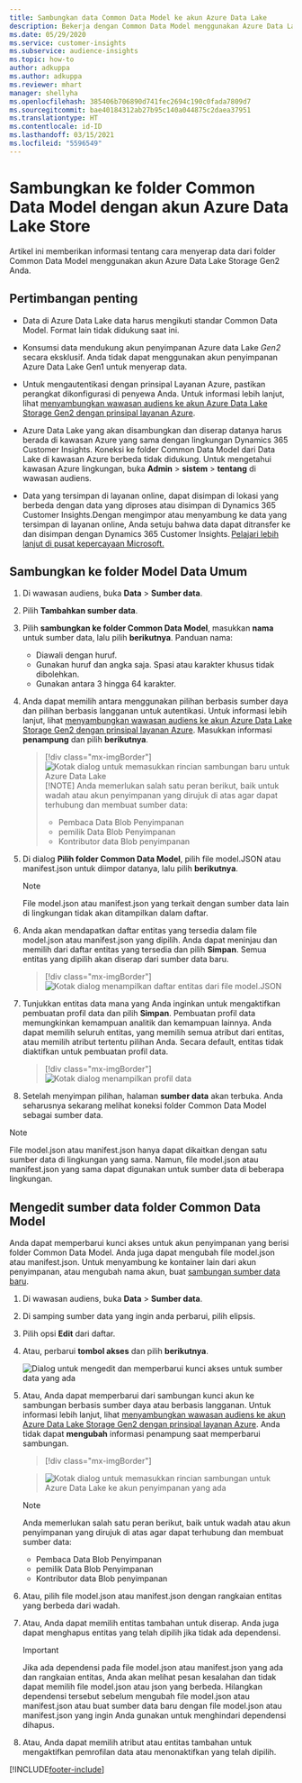 ```yaml
---
title: Sambungkan data Common Data Model ke akun Azure Data Lake
description: Bekerja dengan Common Data Model menggunakan Azure Data Lake Storage.
ms.date: 05/29/2020
ms.service: customer-insights
ms.subservice: audience-insights
ms.topic: how-to
author: adkuppa
ms.author: adkuppa
ms.reviewer: mhart
manager: shellyha
ms.openlocfilehash: 385406b706890d741fec2694c190c0fada7809d7
ms.sourcegitcommit: bae40184312ab27b95c140a044875c2daea37951
ms.translationtype: HT
ms.contentlocale: id-ID
ms.lasthandoff: 03/15/2021
ms.locfileid: "5596549"
---
```

# <a name="connect-to-a-common-data-model-folder-using-an-azure-data-lake-account"></a>Sambungkan ke folder Common Data Model dengan akun Azure Data Lake Store

Artikel ini memberikan informasi tentang cara menyerap data dari folder Common Data Model menggunakan akun Azure Data Lake Storage Gen2 Anda.

## <a name="important-considerations"></a>Pertimbangan penting

- Data di Azure Data Lake data harus mengikuti standar Common Data Model. Format lain tidak didukung saat ini.

- Konsumsi data mendukung akun penyimpanan Azure data Lake *Gen2* secara eksklusif. Anda tidak dapat menggunakan akun penyimpanan Azure Data Lake Gen1 untuk menyerap data.

- Untuk mengautentikasi dengan prinsipal Layanan Azure, pastikan perangkat dikonfigurasi di penyewa Anda. Untuk informasi lebih lanjut, lihat [menyambungkan wawasan audiens ke akun Azure Data Lake Storage Gen2 dengan prinsipal layanan Azure](connect-service-principal.md).

- Azure Data Lake yang akan disambungkan dan diserap datanya harus berada di kawasan Azure yang sama dengan lingkungan Dynamics 365 Customer Insights. Koneksi ke folder Common Data Model dari Data Lake di kawasan Azure berbeda tidak didukung. Untuk mengetahui kawasan Azure lingkungan, buka **Admin** > **sistem** > **tentang** di wawasan audiens.

- Data yang tersimpan di layanan online, dapat disimpan di lokasi yang berbeda dengan data yang diproses atau disimpan di Dynamics 365 Customer Insights.Dengan mengimpor atau menyambung ke data yang tersimpan di layanan online, Anda setuju bahwa data dapat ditransfer ke dan disimpan dengan Dynamics 365 Customer Insights. [Pelajari lebih lanjut di pusat kepercayaan Microsoft.](https://www.microsoft.com/trust-center)

## <a name="connect-to-a-common-data-model-folder"></a>Sambungkan ke folder Model Data Umum

1. Di wawasan audiens, buka **Data** > **Sumber data**.

1. Pilih **Tambahkan sumber data**.

1. Pilih **sambungkan ke folder Common Data Model**, masukkan **nama** untuk sumber data, lalu pilih **berikutnya**. Panduan nama: 
   - Diawali dengan huruf.
   - Gunakan huruf dan angka saja. Spasi atau karakter khusus tidak dibolehkan.
   - Gunakan antara 3 hingga 64 karakter.

1. Anda dapat memilih antara menggunakan pilihan berbasis sumber daya dan pilihan berbasis langganan untuk autentikasi. Untuk informasi lebih lanjut, lihat [menyambungkan wawasan audiens ke akun Azure Data Lake Storage Gen2 dengan prinsipal layanan Azure](connect-service-principal.md). Masukkan informasi **penampung** dan pilih **berikutnya**.
   > [!div class="mx-imgBorder"]
   > ![Kotak dialog untuk memasukkan rincian sambungan baru untuk Azure Data Lake](media/enter-new-storage-details.png)
   > [!NOTE]
   > Anda memerlukan salah satu peran berikut, baik untuk wadah atau akun penyimpanan yang dirujuk di atas agar dapat terhubung dan membuat sumber data:
   >  - Pembaca Data Blob Penyimpanan
   >  - pemilik Data Blob Penyimpanan
   >  - Kontributor data Blob penyimpanan

1. Di dialog **Pilih folder Common Data Model**, pilih file model.JSON atau manifest.json untuk diimpor datanya, lalu pilih **berikutnya**.
   > [!NOTE]
   > File model.json atau manifest.json yang terkait dengan sumber data lain di lingkungan tidak akan ditampilkan dalam daftar.

1. Anda akan mendapatkan daftar entitas yang tersedia dalam file model.json atau manifest.json yang dipilih. Anda dapat meninjau dan memilih dari daftar entitas yang tersedia dan pilih **Simpan**. Semua entitas yang dipilih akan diserap dari sumber data baru.
   > [!div class="mx-imgBorder"]
   > ![Kotak dialog menampilkan daftar entitas dari file model.JSON](media/review-entities.png)

8. Tunjukkan entitas data mana yang Anda inginkan untuk mengaktifkan pembuatan profil data dan pilih **Simpan**. Pembuatan profil data memungkinkan kemampuan analitik dan kemampuan lainnya. Anda dapat memilih seluruh entitas, yang memilih semua atribut dari entitas, atau memilih atribut tertentu pilihan Anda. Secara default, entitas tidak diaktifkan untuk pembuatan profil data.
   > [!div class="mx-imgBorder"]
   > ![Kotak dialog menampilkan profil data](media/dataprofiling-entities.png)

9. Setelah menyimpan pilihan, halaman **sumber data** akan terbuka. Anda seharusnya sekarang melihat koneksi folder Common Data Model sebagai sumber data.

> [!NOTE]
> File model.json atau manifest.json hanya dapat dikaitkan dengan satu sumber data di lingkungan yang sama. Namun, file model.json atau manifest.json yang sama dapat digunakan untuk sumber data di beberapa lingkungan.

## <a name="edit-a-common-data-model-folder-data-source"></a>Mengedit sumber data folder Common Data Model

Anda dapat memperbarui kunci akses untuk akun penyimpanan yang berisi folder Common Data Model. Anda juga dapat mengubah file model.json atau manifest.json. Untuk menyambung ke kontainer lain dari akun penyimpanan, atau mengubah nama akun, buat [sambungan sumber data baru](#connect-to-a-common-data-model-folder).

1. Di wawasan audiens, buka **Data** > **Sumber data**.

2. Di samping sumber data yang ingin anda perbarui, pilih elipsis.

3. Pilih opsi **Edit** dari daftar.

4. Atau, perbarui **tombol akses** dan pilih **berikutnya**.

   ![Dialog untuk mengedit dan memperbarui kunci akses untuk sumber data yang ada](media/edit-access-key.png)

5. Atau, Anda dapat memperbarui dari sambungan kunci akun ke sambungan berbasis sumber daya atau berbasis langganan. Untuk informasi lebih lanjut, lihat [menyambungkan wawasan audiens ke akun Azure Data Lake Storage Gen2 dengan prinsipal layanan Azure](connect-service-principal.md). Anda tidak dapat **mengubah** informasi penampung saat memperbarui sambungan.
   > [!div class="mx-imgBorder"]

   > ![Kotak dialog untuk memasukkan rincian sambungan untuk Azure Data Lake ke akun penyimpanan yang ada](media/enter-existing-storage-details.png)

   > [!NOTE]
   > Anda memerlukan salah satu peran berikut, baik untuk wadah atau akun penyimpanan yang dirujuk di atas agar dapat terhubung dan membuat sumber data:
   >  - Pembaca Data Blob Penyimpanan
   >  - pemilik Data Blob Penyimpanan
   >  - Kontributor data Blob penyimpanan


6. Atau, pilih file model.json atau manifest.json dengan rangkaian entitas yang berbeda dari wadah.

7. Atau, Anda dapat memilih entitas tambahan untuk diserap. Anda juga dapat menghapus entitas yang telah dipilih jika tidak ada dependensi.

   > [!IMPORTANT]
   > Jika ada dependensi pada file model.json atau manifest.json yang ada dan rangkaian entitas, Anda akan melihat pesan kesalahan dan tidak dapat memilih file model.json atau json yang berbeda. Hilangkan dependensi tersebut sebelum mengubah file model.json atau manifest.json atau buat sumber data baru dengan file model.json atau manifest.json yang ingin Anda gunakan untuk menghindari dependensi dihapus.

8. Atau, Anda dapat memilih atribut atau entitas tambahan untuk mengaktifkan pemrofilan data atau menonaktifkan yang telah dipilih.   


[!INCLUDE[footer-include](../includes/footer-banner.md)]
